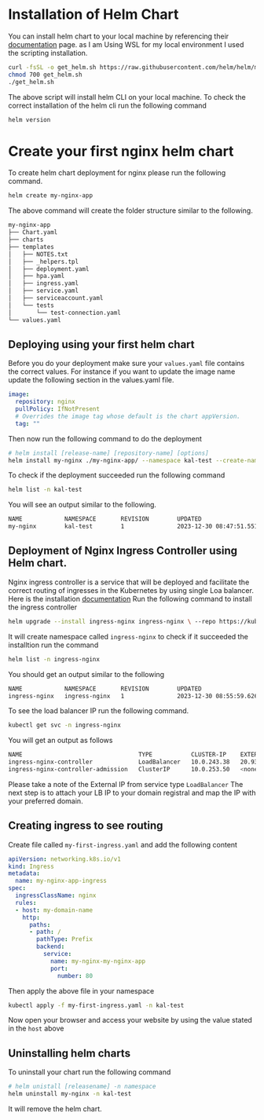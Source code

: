# Installation of Helm Chart
You can install helm chart to your local machine by referencing their [documentation](https://helm.sh/docs/intro/install/) page. as I am Using WSL for my local environment I used the scripting installation.
```bash
curl -fsSL -o get_helm.sh https://raw.githubusercontent.com/helm/helm/main/scripts/get-helm-3
chmod 700 get_helm.sh
./get_helm.sh
```
The above script will install helm CLI on your local machine.
To check the correct installation of the helm cli run the following command
```bash
helm version
```

# Create your first nginx helm chart
To create helm chart deployment for nginx please run the following command.
```bash
helm create my-nginx-app
```
The above command will create the folder structure similar to the following.
```bash
my-nginx-app
├── Chart.yaml
├── charts
├── templates
│   ├── NOTES.txt
│   ├── _helpers.tpl
│   ├── deployment.yaml
│   ├── hpa.yaml
│   ├── ingress.yaml
│   ├── service.yaml
│   ├── serviceaccount.yaml
│   └── tests
│       └── test-connection.yaml
└── values.yaml
```
## Deploying using your first helm chart
Before you do your deployment make sure your `values.yaml` file contains the correct values. For instance if you want to update the image name update the following section in the values.yaml file.
```yaml
image:
  repository: nginx
  pullPolicy: IfNotPresent
  # Overrides the image tag whose default is the chart appVersion.
  tag: ""
```
Then now run the following command to do the deployment
```bash
# helm install [release-name] [repository-name] [options]
helm install my-nginx ./my-nginx-app/ --namespace kal-test --create-namespace
```
To check if the deployment succeeded run the following command
```bash
helm list -n kal-test
```
You will see an output similar to the following.
```bash
NAME            NAMESPACE       REVISION        UPDATED                                 STATUS          CHART                   APP VERSION
my-nginx        kal-test        1               2023-12-30 08:47:51.551340759 +0300 EAT deployed        my-nginx-app-0.1.0      1.16.0
```

## Deployment of Nginx Ingress Controller using Helm chart.
Nginx ingress controller is a service that will be deployed and facilitate the correct routing of ingresses in the Kubernetes by using single Loa balancer. Here is the installation [documentation](https://kubernetes.github.io/ingress-nginx/deploy/)
Run the following command to install the ingress controller
```bash
helm upgrade --install ingress-nginx ingress-nginx \ --repo https://kubernetes.github.io/ingress-nginx \ --namespace ingress-nginx --create-namespace
```
It will create namespace called `ingress-nginx` to check if it succeeded the installtion run the command
```bash
helm list -n ingress-nginx
```
You should get an output similar to the following
```bash
NAME            NAMESPACE       REVISION        UPDATED                                 STATUS          CHART                   APP VERSION
ingress-nginx   ingress-nginx   1               2023-12-30 08:55:59.626185321 +0300 EAT deployed        ingress-nginx-4.9.0     1.9.5
```

To see the load balancer IP run the following command.
```bash
kubectl get svc -n ingress-nginx
```
You will get an output as follows
```bash
NAME                                 TYPE           CLUSTER-IP    EXTERNAL-IP     PORT(S)                      AGE
ingress-nginx-controller             LoadBalancer   10.0.243.38   20.93.241.212   80:32356/TCP,443:31825/TCP   2m9s
ingress-nginx-controller-admission   ClusterIP      10.0.253.50   <none>          443/TCP                      2m9s
```
Please take a note of the External IP from service type  `LoadBalancer`
The next step is to attach your LB IP to your domain registral and map the IP with your preferred domain.

## Creating ingress to see routing
Create file called `my-first-ingress.yaml` and add the following content
```yaml
apiVersion: networking.k8s.io/v1
kind: Ingress
metadata:
  name: my-nginx-app-ingress
spec:
  ingressClassName: nginx
  rules:
  - host: my-domain-name
    http:
      paths:
      - path: /
        pathType: Prefix
        backend:
          service:
            name: my-nginx-my-nginx-app
            port:
              number: 80
```
Then apply the above file in your namespace
```bash
kubectl apply -f my-first-ingress.yaml -n kal-test
```
Now open your browser and access your website by using the value stated in the `host` above

## Uninstalling helm charts
To uninstall your chart run the following command
```bash
# helm unistall [releasename] -n namespace
helm uninstall my-nginx -n kal-test
```
It will remove the helm chart.